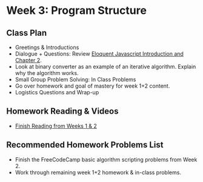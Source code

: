 # Week 3: Program Structure 

## Class Plan
* Greetings &amp; Introductions 
* Dialogue + Questions: Review [Eloquent Javascript Introduction and Chapter 2](https://eloquentjavascript.net/02_program_structure.html).
* Look at binary converter as an example of an iterative algorithm. Explain why the algorithm works.
* Small Group Problem Solving: In Class Problems
* Go over homework and goal of mastery for week 1+2 content. 
* Logistics Questions and Wrap-up

## Homework Reading & Videos
* [Finish Reading from Weeks 1 & 2](https://eloquentjavascript.net/02_program_structure.html)

## Recommended Homework Problems List
* Finish the FreeCodeCamp basic algorithm scripting problems from Week 2.
* Work through remaining week 1+2 homework & in-class problems. 

